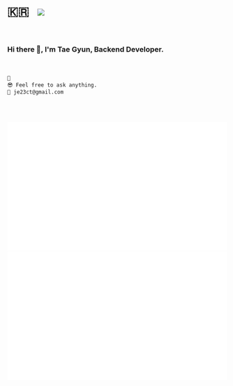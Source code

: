 # :kr: &nbsp; <a href="https://www.instagram.com/tg.kim/"><img src="https://img.shields.io/badge/Instagram-E4405F?style=flat-square&logo=Instagram&logoColor=white"/></a> <!-- [![Generic badge](https://img.shields.io/badge/Blog-tistory-yellow.svg)](https://je2ct.tistory.com/) -->
<br>

### Hi there 👋,  I'm Tae Gyun, Backend Developer.  
<br>

```
👊 
😎 Feel free to ask anything.  
📧 je23ct@gmail.com
```
<br>
<br>

![](https://raw.githubusercontent.com/t-g-kim/github-stats/ba577d27dc4cedcf123418f447b68717fcc2fcaf/generated/languages.svg)
![](https://raw.githubusercontent.com/t-g-kim/github-stats/ba577d27dc4cedcf123418f447b68717fcc2fcaf/generated/overview.svg)
<br>




<!--
<img align="center" src="https://github-readme-stats.vercel.app/api?username=t-g-kim"> [![solved.ac tier](http://mazassumnida.wtf/api/generate_badge?boj=je2ct)](https://solved.ac/je2ct)  
<br>
<img align="center" src="https://github-readme-stats.vercel.app/api/wakatime?username=tgkim">


-->
